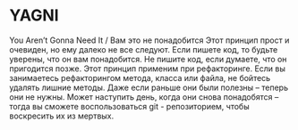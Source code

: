 # YAGNI

You Aren’t Gonna Need It / Вам это не понадобится Этот принцип прост и очевиден, но ему далеко не все следуют. Если пишете код, то будьте уверены, что он вам понадобится. Не пишите код, если думаете, что он пригодится позже. Этот принцип применим при рефакторинге. Если вы занимаетесь рефакторингом метода, класса или файла, не бойтесь удалять лишние методы. Даже если раньше они были полезны – теперь они не нужны. Может наступить день, когда они снова понадобятся – тогда вы сможете воспользоваться git - репозиторием, чтобы воскресить их из мертвых.
